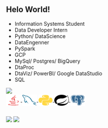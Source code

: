 ## Helo World!

 - Information Systems Student
 - Data Developer Intern
 - Python/ DataScience
 - DataEngenner
 - PySpark
 - GCP
 - MySql/ Postgres/ BigQuery
 - DtaProc
 - DtaViz/ PowerBI/ Google DataStudio
 - SQL
 
<div>
  <a href="https://github.com/gabriela-olivrs">
  <img height="100em" src="https://github-readme-stats.vercel.app/api/top-langs/?username=gabriela-olivrs&layout=compact&langs_count=7&theme=dark">
</div>
  
<img align="center" alt="Gabi" height="30" width="40" src="https://raw.githubusercontent.com/devicons/devicon/master/icons/java/java-plain.svg">
<img align="center" alt="Gabi" height="30" width="40" src="https://raw.githubusercontent.com/devicons/devicon/master/icons/mysql/mysql-plain.svg">
<img align="center" alt="Gabi" height="30" width="40" src="https://raw.githubusercontent.com/devicons/devicon/master/icons/python/python-plain.svg">
<img align="center" alt="Gabi" height="30" width="40" src="https://raw.githubusercontent.com/devicons/devicon/master/icons/spring/spring-plain.svg">
<img align="center" alt="Gabi" height="30" width="40" src="https://raw.githubusercontent.com/devicons/devicon/master/icons/postgresql/postgresql-plain.svg">

 

  
  
 ##
 <div>
  <a href="https://www.linkedin.com/in/gabriela-oliveira-1360881a2/" target="_blank"><img src="https://img.shields.io/badge/-LinkedIn-%230077B5?style=for-the-badge&logo=linkedin&logoColor=white" target="_blank"></a> 
  <a href = "mailto:gabrielaoliveira30148@gmail.com"><img src="https://img.shields.io/badge/-Gmail-%23333?style=for-the-badge&logo=gmail&logoColor=white" target="_blank"></a>
 </div>
